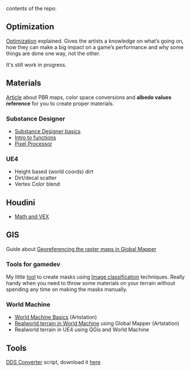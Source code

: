 contents of the repo:

Optimization
----------

[Optimization](https://github.com/shinsoj/techart/blob/master/optimization/optimization.md) explained. Gives the artists a knowledge on what’s going on, how they can make a big impact on a game’s performance and why some things are done one way, not the other.

It's still work in progress.

Materials
----------

[Article](https://github.com/shinsoj/techart/blob/master/albedo_chart/albedo_chart.md) about PBR maps, color space conversions and __albedo values reference__ for you to create proper materials.

### Substance Designer

* [Substance Designer basics](https://github.com/shinsoj/tools/wiki/Substance-Designer)
* [Intro to functions](https://github.com/shinsoj/tools/wiki/Substance-Designer-Functions)
* [Pixel Processor](https://github.com/shinsoj/techart/wiki/Pixel-processor)

### UE4

* Height based (world coords) dirt
* Dirt/decal scatter
* Vertex Color blend

Houdini
----------

* [Math and VEX](https://github.com/shinsoj/techart/blob/master/houdini_vex/math_and_vex.md)

GIS
----------

Guide about [Georeferencing the raster maps in Global Mapper](https://www.artstation.com/shinsoj/blog/OMjl/georeferencing-the-raster-maps-in-global-mapper)

### Tools for gamedev

My little [tool](https://github.com/shinsoj/techart/blob/master/k-means/k-means_classification.py) to create masks using [Image classification](https://github.com/shinsoj/techart/blob/master/k-means/image_classification_techniques.md) techniques. Really handy when you need to throw some materials on your terrain without spending any time on making the masks manually.

### World Machine

* [World Machine Basics](https://www.artstation.com/artwork/1xgGL) (Artstation)
* [Realworld terrain in World Machine](https://www.artstation.com/shinsoj/blog/XaKq/realworld-terrain-in-world-machine) using Global Mapper (Artstation)
* Realworld terrain in UE4 using QGis and World Machine


Tools
----------

[DDS Converter](https://github.com/shinsoj/techart/blob/master/dds_converter/dds_converter_readme.md) script, download it [here](https://github.com/shinsoj/techart/raw/master/dds_converter/dds_converter.cmd)

